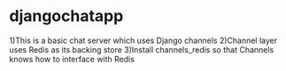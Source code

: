 # djangochatapp
1)This is a basic chat server which uses Django channels
2)Channel layer uses Redis as its backing store
3)Install channels_redis so that Channels knows how to interface with Redis
